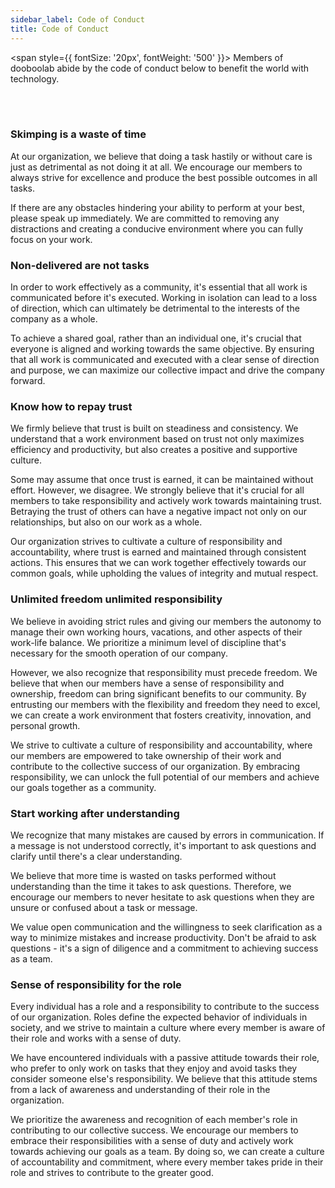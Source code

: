 ```yaml
---
sidebar_label: Code of Conduct
title: Code of Conduct
---
```


<span style={{ fontSize: '20px', fontWeight: '500' }}>
Members of dooboolab abide by the code of conduct below to benefit the world with technology.
</span>

<br />
<br />

### Skimping is a waste of time

At our organization, we believe that doing a task hastily or without care is just as detrimental as not doing it at all. We encourage our members to always strive for excellence and produce the best possible outcomes in all tasks.

If there are any obstacles hindering your ability to perform at your best, please speak up immediately. We are committed to removing any distractions and creating a conducive environment where you can fully focus on your work.

### Non-delivered are not tasks

In order to work effectively as a community, it's essential that all work is communicated before it's executed. Working in isolation can lead to a loss of direction, which can ultimately be detrimental to the interests of the company as a whole.

To achieve a shared goal, rather than an individual one, it's crucial that everyone is aligned and working towards the same objective. By ensuring that all work is communicated and executed with a clear sense of direction and purpose, we can maximize our collective impact and drive the company forward.

### Know how to repay trust

We firmly believe that trust is built on steadiness and consistency. We understand that a work environment based on trust not only maximizes efficiency and productivity, but also creates a positive and supportive culture.

Some may assume that once trust is earned, it can be maintained without effort. However, we disagree. We strongly believe that it's crucial for all members to take responsibility and actively work towards maintaining trust. Betraying the trust of others can have a negative impact not only on our relationships, but also on our work as a whole.

Our organization strives to cultivate a culture of responsibility and accountability, where trust is earned and maintained through consistent actions. This ensures that we can work together effectively towards our common goals, while upholding the values of integrity and mutual respect.

### Unlimited freedom unlimited responsibility

We believe in avoiding strict rules and giving our members the autonomy to manage their own working hours, vacations, and other aspects of their work-life balance. We prioritize a minimum level of discipline that's necessary for the smooth operation of our company.

However, we also recognize that responsibility must precede freedom. We believe that when our members have a sense of responsibility and ownership, freedom can bring significant benefits to our community. By entrusting our members with the flexibility and freedom they need to excel, we can create a work environment that fosters creativity, innovation, and personal growth.

We strive to cultivate a culture of responsibility and accountability, where our members are empowered to take ownership of their work and contribute to the collective success of our organization. By embracing responsibility, we can unlock the full potential of our members and achieve our goals together as a community.

### Start working after understanding

We recognize that many mistakes are caused by errors in communication. If a message is not understood correctly, it's important to ask questions and clarify until there's a clear understanding.

We believe that more time is wasted on tasks performed without understanding than the time it takes to ask questions. Therefore, we encourage our members to never hesitate to ask questions when they are unsure or confused about a task or message.

We value open communication and the willingness to seek clarification as a way to minimize mistakes and increase productivity. Don't be afraid to ask questions - it's a sign of diligence and a commitment to achieving success as a team.

### Sense of responsibility for the role

Every individual has a role and a responsibility to contribute to the success of our organization. Roles define the expected behavior of individuals in society, and we strive to maintain a culture where every member is aware of their role and works with a sense of duty.

We have encountered individuals with a passive attitude towards their role, who prefer to only work on tasks that they enjoy and avoid tasks they consider someone else's responsibility. We believe that this attitude stems from a lack of awareness and understanding of their role in the organization.

We prioritize the awareness and recognition of each member's role in contributing to our collective success. We encourage our members to embrace their responsibilities with a sense of duty and actively work towards achieving our goals as a team. By doing so, we can create a culture of accountability and commitment, where every member takes pride in their role and strives to contribute to the greater good.